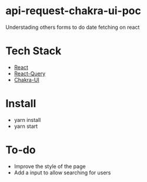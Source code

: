 # api-request-chakra-ui-poc

Understading others forms to do date fetching on react

# Tech Stack

- [React](https://reactjs.org/)
- [React-Query](https://react-query.dev/)
- [Chakra-UI](https://chakra-ui.com/)

# Install

- yarn install
- yarn start

# To-do

- Improve the style of the page
- Add a input to allow searching for users
